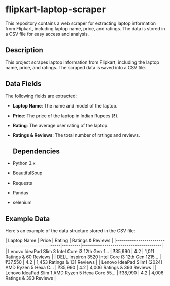 # flipkart-laptop-scraper
This repository contains a web scraper for extracting laptop information from Flipkart, including laptop name, price, and ratings. The data is stored in a CSV file for easy access and analysis.

## Description

This project scrapes laptop information from Flipkart, including the laptop name, price, and ratings. The scraped data is saved into a CSV file.

## Data Fields

The following fields are extracted:

- **Laptop Name**: The name and model of the laptop.
- **Price**: The price of the laptop in Indian Rupees (₹).
- **Rating**: The average user rating of the laptop.
- **Ratings & Reviews**: The total number of ratings and reviews.

  ## Dependencies

- Python 3.x
- BeautifulSoup
- Requests
- Pandas
- selenium

## Example Data

Here's an example of the data structure stored in the CSV file:

|  Laptop Name                                      | Price   | Rating |  Ratings & Reviews           |
|---------------------------------------------------|---------|---------------------------------------|
| Lenovo IdeaPad Slim 3 Intel Core i3 12th Gen 1... | ₹35,990 | 4.2    | 1,011 Ratings & 60 Reviews   |
| DELL Inspiron 3520 Intel Core i3 12th Gen 1215... | ₹37,550 | 4.2    | 1,453 Ratings & 131 Reviews  |
| Lenovo IdeaPad Slim1 (2024) AMD Ryzen 5 Hexa C... | ₹35,990 | 4.2    | 4,006 Ratings & 393 Reviews  |
| Lenovo IdeaPad Slim 1 AMD Ryzen 5 Hexa Core 55... | ₹38,990 | 4.2    | 4,006 Ratings & 393 Reviews  |
